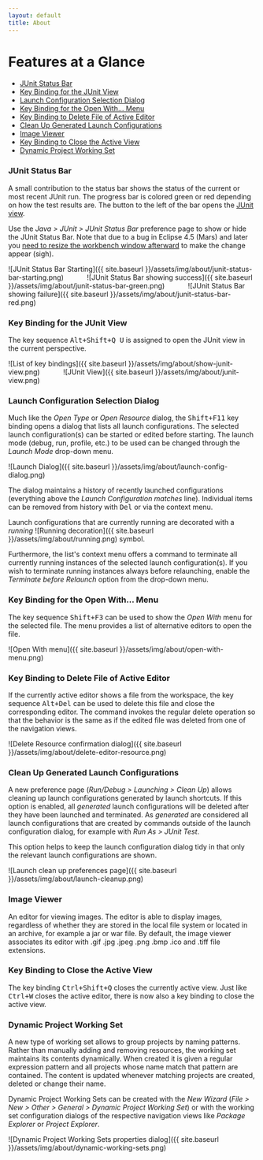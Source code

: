 ```yaml
---
layout: default
title: About
---
```


# Features at a Glance
* [JUnit Status Bar](#junit-status-bar)
* [Key Binding for the JUnit View](#key-binding-for-the-junit-view)
* [Launch Configuration Selection Dialog](#launch-configuration-selection-dialog)
* [Key Binding for the Open With... Menu](#key-binding-for-the-open-with-menu)
* [Key Binding to Delete File of Active Editor](#key-binding-to-delete-file-of-active-editor)
* [Clean Up Generated Launch Configurations](#clean-up-generated-launch-configurations)
* [Image Viewer](#image-viewer)
* [Key Binding to Close the Active View](#key-binding-to-close-the-active-view)
* [Dynamic Project Working Set](#dynamic-project-working-set)

### JUnit Status Bar
A small contribution to the status bar shows the status of the current or most recent JUnit run.
The progress bar is colored green or red depending on how the test results are. The button to
the left of the bar opens the [JUnit view](http://help.eclipse.org/luna/index.jsp?topic=%2Forg.eclipse.jdt.doc.user%2Freference%2Fviews%2Fref-view-junit.htm).

Use the _Java &gt; JUnit &gt; JUnit Status Bar_ preference page to show or hide the JUnit Status
Bar. Note that due to a bug in Eclipse 4.5 (Mars) and later you [need to resize the workbench
window afterward](https://bugs.eclipse.org/bugs/show_bug.cgi?id=459904) to make the change appear
(sigh).

![JUnit Status Bar Starting]({{ site.baseurl }}/assets/img/about/junit-status-bar-starting.png)
&nbsp;&nbsp;&nbsp;&nbsp;&nbsp;&nbsp;&nbsp;&nbsp;&nbsp;&nbsp;
![JUnit Status Bar showing success]({{ site.baseurl }}/assets/img/about/junit-status-bar-green.png)
&nbsp;&nbsp;&nbsp;&nbsp;&nbsp;&nbsp;&nbsp;&nbsp;&nbsp;&nbsp;
![JUnit Status Bar showing failure]({{ site.baseurl }}/assets/img/about/junit-status-bar-red.png)

### Key Binding for the JUnit View
The key sequence <kbd key-binding-mac="Alt+Cmd+Q U">Alt+Shift+Q U</kbd> is assigned to open the JUnit view in the current
perspective.

![List of key bindings]({{ site.baseurl }}/assets/img/about/show-junit-view.png)
&nbsp;&nbsp;&nbsp;&nbsp;&nbsp;&nbsp;&nbsp;&nbsp;&nbsp;&nbsp;
![JUnit View]({{ site.baseurl }}/assets/img/about/junit-view.png)

### Launch Configuration Selection Dialog
Much like the _Open Type_ or _Open Resource_ dialog, the <kbd>Shift+F11</kbd> key binding opens
a dialog that lists all launch configurations. The selected launch configuration(s) can be started
or edited before starting. The launch mode (debug, run, profile, etc.) to be used can be changed
through the _Launch Mode_ drop-down menu.

![Launch Dialog]({{ site.baseurl }}/assets/img/about/launch-config-dialog.png)

The dialog maintains a history of recently launched configurations (everything above the _Launch
Configuration matches_ line). Individual items can be removed from history with <kbd>Del</kbd>
or via the context menu.

Launch configurations that are currently running are decorated with a _running_
![Running decoration]({{ site.baseurl }}/assets/img/about/running.png) symbol.

Furthermore, the list's context menu offers a command to terminate all currently running instances
of the selected launch configuration(s).
If you wish to terminate running instances always before relaunching, enable the _Terminate before
Relaunch_ option from the drop-down menu.

### Key Binding for the Open With... Menu
The key sequence <kbd>Shift+F3</kbd> can be used to show the _Open With_ menu for the selected file.
The menu provides a list of alternative editors to open the file.

![Open With menu]({{ site.baseurl }}/assets/img/about/open-with-menu.png)

### Key Binding to Delete File of Active Editor
If the currently active editor shows a file from the workspace, the key sequence <kbd>Alt+Del</kbd>
can be used to delete this file and close the corresponding editor. The command invokes the regular
delete operation so that the behavior is the same as if the edited file was deleted from one of the
navigation views.

![Delete Resource confirmation dialog]({{ site.baseurl }}/assets/img/about/delete-editor-resource.png)

### Clean Up Generated Launch Configurations
A new preference page (_Run/Debug > Launching > Clean Up_) allows cleaning up launch configurations
generated by launch shortcuts. If this option is enabled, all _generated_ launch configurations will
be deleted after they have been launched and terminated. As _generated_ are considered all launch
configurations that are created by commands outside of the launch configuration dialog, for example
with _Run As > JUnit Test_.

This option helps to keep the launch configuration dialog tidy in that only the relevant launch
configurations are shown.

![Launch clean up preferences page]({{ site.baseurl }}/assets/img/about/launch-cleanup.png)

### Image Viewer
An editor for viewing images. The editor is able to display images, regardless of whether they are
stored in the local file system or located in an archive, for example a jar or war file. By default,
the image viewer associates its editor with .gif .jpg .jpeg .png .bmp .ico and .tiff file extensions.

### Key Binding to Close the Active View
The key binding <kbd>Ctrl+Shift+Q</kbd> closes the currently active view. Just like <kbd key-binding-mac="Cmd+W">Ctrl+W</kbd>
closes the active editor, there is now also a key binding to close the active view.

### Dynamic Project Working Set
A new type of working set allows to group projects by naming patterns. Rather than manually adding
and removing resources, the working set maintains its contents dynamically. When created it is given
a regular expression pattern and all projects whose name match that pattern are contained. The
content is updated whenever matching projects are created, deleted or change their name.

Dynamic Project Working Sets can be created with the _New Wizard_ (_File &gt; New &gt; Other &gt;
General &gt; Dynamic Project Working Set_) or with the working set configuration dialogs of the
respective navigation views like _Package Explorer_ or _Project Explorer_.

![Dynamic Project Working Sets properties dialog]({{ site.baseurl }}/assets/img/about/dynamic-working-sets.png)
